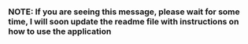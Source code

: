 ### NOTE: If you are seeing this message, please wait for some time, I will soon update the readme file with instructions on how to use the application